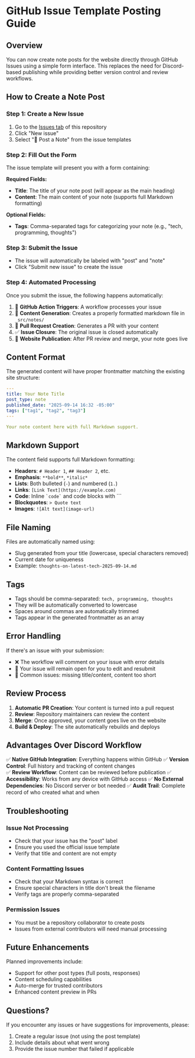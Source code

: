 # GitHub Issue Template Posting Guide

## Overview

You can now create note posts for the website directly through GitHub Issues using a simple form interface. This replaces the need for Discord-based publishing while providing better version control and review workflows.

## How to Create a Note Post

### Step 1: Create a New Issue

1. Go to the [Issues tab](https://github.com/lqdev/luisquintanilla.me/issues) of this repository
2. Click "New issue"
3. Select "📝 Post a Note" from the issue templates

### Step 2: Fill Out the Form

The issue template will present you with a form containing:

**Required Fields:**
- **Title**: The title of your note post (will appear as the main heading)
- **Content**: The main content of your note (supports full Markdown formatting)

**Optional Fields:**
- **Tags**: Comma-separated tags for categorizing your note (e.g., "tech, programming, thoughts")

### Step 3: Submit the Issue

- The issue will automatically be labeled with "post" and "note"
- Click "Submit new issue" to create the issue

### Step 4: Automated Processing

Once you submit the issue, the following happens automatically:

1. 🤖 **GitHub Action Triggers**: A workflow processes your issue
2. 📄 **Content Generation**: Creates a properly formatted markdown file in `_src/notes/`
3. 🔀 **Pull Request Creation**: Generates a PR with your content
4. ✅ **Issue Closure**: The original issue is closed automatically
5. 🚀 **Website Publication**: After PR review and merge, your note goes live

## Content Format

The generated content will have proper frontmatter matching the existing site structure:

```yaml
---
title: Your Note Title
post_type: note
published_date: "2025-09-14 16:32 -05:00"
tags: ["tag1", "tag2", "tag3"]
---

Your note content here with full Markdown support.
```

## Markdown Support

The content field supports full Markdown formatting:

- **Headers**: `# Header 1`, `## Header 2`, etc.
- **Emphasis**: `**bold**`, `*italic*`
- **Lists**: Both bulleted (`-`) and numbered (`1.`)
- **Links**: `[Link Text](https://example.com)`
- **Code**: Inline `` `code` `` and code blocks with ``` 
- **Blockquotes**: `> Quote text`
- **Images**: `![Alt text](image-url)`

## File Naming

Files are automatically named using:
- Slug generated from your title (lowercase, special characters removed)
- Current date for uniqueness
- Example: `thoughts-on-latest-tech-2025-09-14.md`

## Tags

- Tags should be comma-separated: `tech, programming, thoughts`
- They will be automatically converted to lowercase
- Spaces around commas are automatically trimmed
- Tags appear in the generated frontmatter as an array

## Error Handling

If there's an issue with your submission:

- ❌ The workflow will comment on your issue with error details
- 🔄 Your issue will remain open for you to edit and resubmit
- 📝 Common issues: missing title/content, content too short

## Review Process

1. **Automatic PR Creation**: Your content is turned into a pull request
2. **Review**: Repository maintainers can review the content
3. **Merge**: Once approved, your content goes live on the website
4. **Build & Deploy**: The site automatically rebuilds and deploys

## Advantages Over Discord Workflow

✅ **Native GitHub Integration**: Everything happens within GitHub
✅ **Version Control**: Full history and tracking of content changes  
✅ **Review Workflow**: Content can be reviewed before publication
✅ **Accessibility**: Works from any device with GitHub access
✅ **No External Dependencies**: No Discord server or bot needed
✅ **Audit Trail**: Complete record of who created what and when

## Troubleshooting

### Issue Not Processing
- Check that your issue has the "post" label
- Ensure you used the official issue template
- Verify that title and content are not empty

### Content Formatting Issues
- Check that your Markdown syntax is correct
- Ensure special characters in title don't break the filename
- Verify tags are properly comma-separated

### Permission Issues
- You must be a repository collaborator to create posts
- Issues from external contributors will need manual processing

## Future Enhancements

Planned improvements include:
- Support for other post types (full posts, responses)
- Content scheduling capabilities
- Auto-merge for trusted contributors
- Enhanced content preview in PRs

## Questions?

If you encounter any issues or have suggestions for improvements, please:
1. Create a regular issue (not using the post template)
2. Include details about what went wrong
3. Provide the issue number that failed if applicable